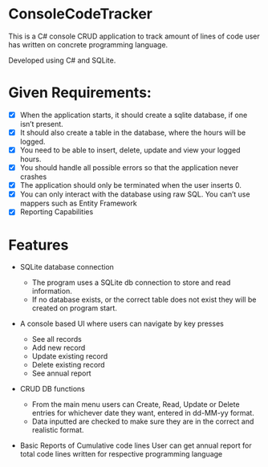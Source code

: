 # ConsoleCodeTracker
This is a C# console CRUD application to track amount of lines of code user has written on concrete programming language.

Developed using C# and SQLite.


# Given Requirements:
- [x] When the application starts, it should create a sqlite database, if one isn’t present.
- [x] It should also create a table in the database, where the hours will be logged.
- [x] You need to be able to insert, delete, update and view your logged hours. 
- [x] You should handle all possible errors so that the application never crashes 
- [x] The application should only be terminated when the user inserts 0. 
- [x] You can only interact with the database using raw SQL. You can’t use mappers such as Entity Framework
- [x] Reporting Capabilities

# Features

* SQLite database connection

	- The program uses a SQLite db connection to store and read information. 
	- If no database exists, or the correct table does not exist they will be created on program start.

* A console based UI where users can navigate by key presses
	- See all records
	- Add new record
	- Update existing record
	- Delete existing record
	- See annual report

* CRUD DB functions

	- From the main menu users can Create, Read, Update or Delete entries for whichever date they want, entered in dd-MM-yy format.
	- Data inputted are checked to make sure they are in the correct and realistic format. 

* Basic Reports of Cumulative code lines
	User can get annual report for total code lines written for respective programming language